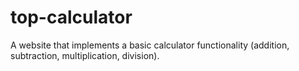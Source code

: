 # top-calculator

A website that implements a basic calculator functionality (addition, subtraction, multiplication, division).
